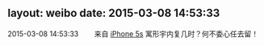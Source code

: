 layout: weibo
date: 2015-03-08 14:53:33
---
2015-03-08 14:53:33  &nbsp;&nbsp;&nbsp;&nbsp;&nbsp;&nbsp; 来自 <a href="sinaweibo://customweibosource" rel="nofollow">iPhone 5s</a>
寓形宇内复几时？何不委心任去留！ ​​​
